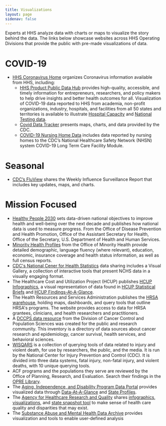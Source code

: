 ```yaml
---
title: Visualizations
layout: page
sidenav: false
---
```


Experts at HHS analyze data with charts or maps to visualize the story behind the data. The links below showcase websites across HHS Operating Divisions that provide the public with pre-made visualizations of data.

# COVID-19

- [HHS Coronavirus Home](https://www.hhs.gov/coronavirus/index.html) organizes Coronavirus information available from HHS, including:
  - [HHS Product Public Data Hub](https://protect-public.hhs.gov/) provides high-quality, accessible, and timely information for entrepreneurs, researchers, and policy makers to help drive insights and better health outcomes for all. Visualization of COVID-19 data reported to HHS from academia, non-profit organizations, industry, hospitals, and facilities from all 50 states and territories is available to illustrate [Hospital Capacity](https://protect-public.hhs.gov/pages/hospital-capacity) and [National Testing data](https://protect-public.hhs.gov/pages/national-testing).
  - [Covid Data Tracker](https://covid.cdc.gov/covid-data-tracker/) presents maps, charts, and data provided by the CDC.
   - [COVID-19 Nursing Home Data](https://data.cms.gov/stories/s/bkwz-xpvg) includes data reported by nursing homes to the CDC’s National Healthcare Safety Network (NHSN) system COVID-19 Long Term Care Facility Module.


# Seasonal

- [CDC’s FluView](https://www.cdc.gov/flu/weekly/index.htm) shares the Weekly Influence Surveillance Report that includes key updates, maps, and charts.


# Mission Focused

- [Healthy People 2030](https://health.gov/healthypeople) sets data-driven national objectives to improve health and well-being over the next decade and publishes how national data is used to measure progress. From the Office of Disease Prevention and Health Promotion, Office of the Assistant Secretary for Health, Office of the Secretary, U.S. Department of Health and Human Services.
- [Minority Health Profiles](https://minorityhealth.hhs.gov/omh/browse.aspx?lvl=2&lvlID=26) from the Office of Minority Health provide detailed demographic, language fluency (where relevant), education, economic, insurance coverage and health status information, as well as full census reports.
- [CDC's National Cener for Health Statistics](https://www.cdc.gov/nchs/index.htm) data sharing includes a Visual Gallery, a collection of interactive tools that present NCHS data in a visually engaging format. 
- The Healthcare Cost and Utilization Project (HCUP) publishes [HCUP Infographics](https://www.hcup-us.ahrq.gov/reports/infographics.jsp), a visual representation of data found in [HCUP Statistical Briefs](https://www.hcup-us.ahrq.gov/reports/statbriefs/statbriefs.jsp) and [HCUP Findings-At-A-Glance](https://www.hcup-us.ahrq.gov/reports/ataglance/findingsataglance.jsp).
- The Health Resources and Services Administration publishes the [HRSA warehouse](https://data.hrsa.gov/), holding maps, dashboards, and query tools that outline HRSA's programs. The website provides access to data for HRSA grantees, clinicians, and health researchers and practitioners.
- A [DCCPS data resource](https://cancercontrol.cancer.gov/cr-dataset.html) from the Division of Cancer Control and Population Sciences was created for the public and research community. This inventory is a directory of data sources about cancer research and epidemiology, cancer survival, health services, and behavioral sciences. 
- [WISQARS](https://www.cdc.gov/injury/wisqars/index.html) is a collection of querying tools of data related to injury and violent death, for use by researchers, the public, and the media. It is run by the National Center for Injury Prevention and Control (CDC). It is divided into three data systems, fatal injury, non-fatal injury, and violent deaths, with 10 unique querying tools.
- ACF programs and the populations they serve are reviewed by the Office of Planning, Research, and Evaluation. Search their findings in the [OPRE Library](https://www.cdc.gov/injury/wisqars/index.html). 
- The [Aging, Independence, and Disability Program Data Portal](https://agid.acl.gov/) provides visualized data through [Data-At-A-Glance](https://agid.acl.gov/DataGlance/) and [State Profiles](https://agid.acl.gov/StateProfiles/).
- The [Agency for Healthcare Research and Quality](https://www.ahrq.gov/data/index.html) shares [infographics](https://www.ahrq.gov/data/index.html), [visualizations](https://www.ahrq.gov/data/visualizations/index.html), and [state snapshot tool](https://www.ahrq.gov/data/visualizations/index.html) to make sense of health care quality and disparities that may exist.
- The [Substance Abuse and Mental Health Data Archive](https://www.datafiles.samhsa.gov/info/analyze-data-nid6) provides visualization and tools to enable user-defined analysis

